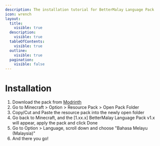 ```yaml
---
description: The installation tutorial for BetterMalay Language Pack
icon: wrench
layout:
  title:
    visible: true
  description:
    visible: true
  tableOfContents:
    visible: true
  outline:
    visible: true
  pagination:
    visible: false
---
```


# Installation

1. Download the pack from [Modrinth](https://modrinth.com/resourcepack/bettermalay-language-pack)
2. Go to Minecraft > Option > Resource Pack > Open Pack Folder
3. Copy/Cut and Paste the resource pack into the newly open folder
4. Go back to Minecraft, and the \[1.xx.x] BetterMalay Language Pack v1.x will appear, apply the pack and click Done
5. Go to Option > Language, scroll down and choose "Bahasa Melayu (Malaysia)"
6. And there you go!
